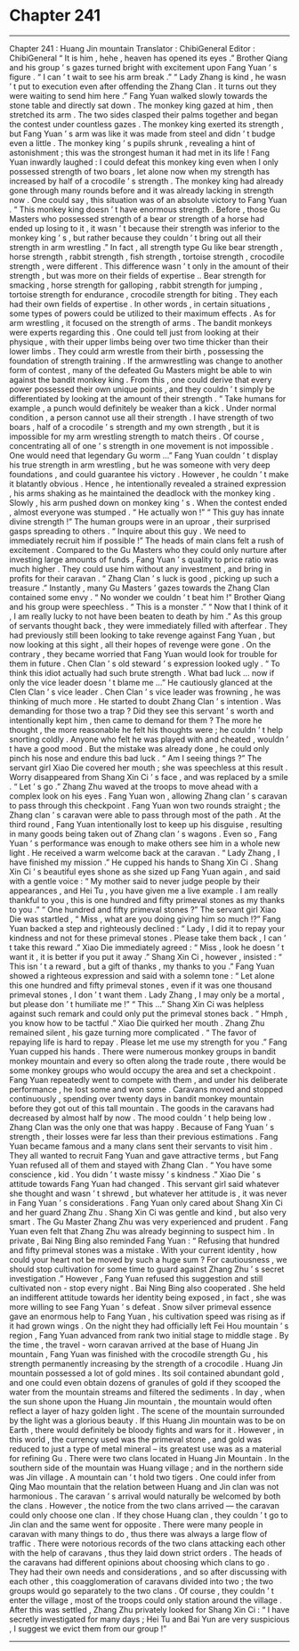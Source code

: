 
# Chapter 241


---

Chapter 241 : Huang Jin mountain
Translator :
ChibiGeneral
Editor :
ChibiGeneral
“ It is him , hehe , heaven has opened its eyes .” Brother Qiang and his group ’ s gazes turned bright with excitement upon Fang Yuan ’ s figure .
“ I can ’ t wait to see his arm break .”
“ Lady Zhang is kind , he wasn ’ t put to execution even after offending the Zhang Clan . It turns out they were waiting to send him here .”
Fang Yuan walked slowly towards the stone table and directly sat down .
The monkey king gazed at him , then stretched its arm .
The two sides clasped their palms together and began the contest under countless gazes .
The monkey king exerted its strength , but Fang Yuan ’ s arm was like it was made from steel and didn ’ t budge even a little .
The monkey king ’ s pupils shrunk , revealing a hint of astonishment ; this was the strongest human it had met in its life !
Fang Yuan inwardly laughed :
I could defeat this monkey king even when I only possessed strength of two boars , let alone now when my strength has increased by half of a crocodile ’ s strength .
The monkey king had already gone through many rounds before and it was already lacking in strength now . One could say , this situation was of an absolute victory to Fang Yuan .
“ This monkey king doesn ’ t have enormous strength . Before , those Gu Masters who possessed strength of a bear or strength of a horse had ended up losing to it , it wasn ’ t because their strength was inferior to the monkey king ’ s , but rather because they couldn ’ t bring out all their strength in arm wrestling .”
In fact , all strength type Gu like bear strength , horse strength , rabbit strength , fish strength , tortoise strength , crocodile strength , were different .
This difference wasn ’ t only in the amount of their strength , but was more on their fields of expertise ..
Bear strength for smacking , horse strength for galloping , rabbit strength for jumping , tortoise strength for endurance , crocodile strength for biting . They each had their own fields of expertise .
In other words , in certain situations , some types of powers could be utilized to their maximum effects .
As for arm wrestling , it focused on the strength of arms .
The bandit monkeys were experts regarding this . One could tell just from looking at their physique , with their upper limbs being over two time thicker than their lower limbs . They could arm wrestle from their birth , possessing the foundation of strength training .
If the armwrestling was change to another form of contest , many of the defeated Gu Masters might be able to win against the bandit monkey king .
From this , one could derive that every power possessed their own unique points , and they couldn ’ t simply be differentiated by looking at the amount of their strength .
“ Take humans for example , a punch would definitely be weaker than a kick . Under normal condition , a person cannot use all their strength . I have strength of two boars , half of a crocodile ’ s strength and my own strength , but it is impossible for my arm wrestling strength to match theirs . Of course , concentrating all of one ’ s strength in one movement is not impossible . One would need that legendary Gu worm …”
Fang Yuan couldn ’ t display his true strength in arm wrestling , but he was someone with very deep foundations , and could guarantee his victory .
However , he couldn ’ t make it blatantly obvious . Hence , he intentionally revealed a strained expression , his arms shaking as he maintained the deadlock with the monkey king .
Slowly , his arm pushed down on monkey king ’ s .
When the contest ended , almost everyone was stumped .
“ He actually won !”
“ This guy has innate divine strength !”
The human groups were in an uproar , their surprised gasps spreading to others .
“ Inquire about this guy . We need to immediately recruit him if possible !” The heads of main clans felt a rush of excitement .
Compared to the Gu Masters who they could only nurture after investing large amounts of funds , Fang Yuan ’ s quality to price ratio was much higher .
They could use him without any investment , and bring in profits for their caravan .
“ Zhang Clan ’ s luck is good , picking up such a treasure .” Instantly , many Gu Masters ’ gazes towards the Zhang Clan contained some envy .
“ No wonder we couldn ’ t beat him !” Brother Qiang and his group were speechless .
“ This is a monster .”
“ Now that I think of it , I am really lucky to not have been beaten to death by him .”
As this group of servants thought back , they were immediately filled with afterfear .
They had previously still been looking to take revenge against Fang Yuan , but now looking at this sight , all their hopes of revenge were gone . On the contrary , they became worried that Fang Yuan would look for trouble for them in future .
Chen Clan ’ s old steward ’ s expression looked ugly .
“ To think this idiot actually had such brute strength . What bad luck … now if only the vice leader doesn ’ t blame me …” He cautiously glanced at the Clen Clan ’ s vice leader .
Chen Clan ’ s vice leader was frowning , he was thinking of much more .
He started to doubt Zhang Clan ’ s intention . Was demanding for those two a trap ? Did they see this servant ’ s worth and intentionally kept him , then came to demand for them ?
The more he thought , the more reasonable he felt his thoughts were ; he couldn ’ t help snorting coldly . Anyone who felt he was played with and cheated , wouldn ’ t have a good mood .
But the mistake was already done , he could only pinch his nose and endure this bad luck .
“ Am I seeing things ?” The servant girl Xiao Die covered her mouth ; she was speechless at this result .
Worry disappeared from Shang Xin Ci ’ s face , and was replaced by a smile .
“ Let ’ s go .” Zhang Zhu waved at the troops to move ahead with a complex look on his eyes .
Fang Yuan won , allowing Zhang clan ’ s caravan to pass through this checkpoint .
Fang Yuan won two rounds straight ; the Zhang clan ’ s caravan were able to pass through most of the path . At the third round , Fang Yuan intentionally lost to keep up his disguise , resulting in many goods being taken out of Zhang clan ’ s wagons .
Even so , Fang Yuan ’ s performance was enough to make others see him in a whole new light .
He received a warm welcome back at the caravan .
“ Lady Zhang , I have finished my mission .” He cupped his hands to Shang Xin Ci .
Shang Xin Ci ’ s beautiful eyes shone as she sized up Fang Yuan again , and said with a gentle voice : “ My mother said to never judge people by their appearances , and Hei Tu , you have given me a live example . I am really thankful to you , this is one hundred and fifty primeval stones as my thanks to you .”
“ One hundred and fifty primeval stones ?” The servant girl Xiao Die was startled , “ Miss , what are you doing giving him so much !?”
Fang Yuan backed a step and righteously declined : “ Lady , I did it to repay your kindness and not for these primeval stones . Please take them back , I can ’ t take this reward .”
Xiao Die immediately agreed : “ Miss , look he doesn ’ t want it , it is better if you put it away .”
Shang Xin Ci , however , insisted : “ This isn ’ t a reward , but a gift of thanks , my thanks to you .”
Fang Yuan showed a righteous expression and said with a solemn tone : “ Let alone this one hundred and fifty primeval stones , even if it was one thousand primeval stones , I don ’ t want them . Lady Zhang , I may only be a mortal , but please don ’ t humiliate me !”
“ This …” Shang Xin Ci was helpless against such remark and could only put the primeval stones back .
“ Hmph , you know how to be tactful .” Xiao Die quirked her mouth .
Zhang Zhu remained silent , his gaze turning more complicated .
“ The favor of repaying life is hard to repay . Please let me use my strength for you .” Fang Yuan cupped his hands .
There were numerous monkey groups in bandit monkey mountain and every so often along the trade route , there would be some monkey groups who would occupy the area and set a checkpoint .
Fang Yuan repeatedly went to compete with them , and under his deliberate performance , he lost some and won some .
Caravans moved and stopped continuously , spending over twenty days in bandit monkey mountain before they got out of this tall mountain .
The goods in the caravans had decreased by almost half by now . The mood couldn ’ t help being low .
Zhang Clan was the only one that was happy .
Because of Fang Yuan ’ s strength , their losses were far less than their previous estimations .
Fang Yuan became famous and a many clans sent their servants to visit him .
They all wanted to recruit Fang Yuan and gave attractive terms , but Fang Yuan refused all of them and stayed with Zhang Clan .
“ You have some conscience , kid . You didn ’ t waste missy ’ s kindness .” Xiao Die ’ s attitude towards Fang Yuan had changed .
This servant girl said whatever she thought and wasn ’ t shrewd , but whatever her attitude is , it was never in Fang Yuan ’ s considerations . Fang Yuan only cared about Shang Xin Ci and her guard Zhang Zhu .
Shang Xin Ci was gentle and kind , but also very smart . The Gu Master Zhang Zhu was very experienced and prudent .
Fang Yuan even felt that Zhang Zhu was already beginning to suspect him .
In private , Bai Ning Bing also reminded Fang Yuan : “ Refusing that hundred and fifty primeval stones was a mistake . With your current identity , how could your heart not be moved by such a huge sum ? For cautiousness , we should stop cultivation for some time to guard against Zhang Zhu ’ s secret investigation .”
However , Fang Yuan refused this suggestion and still cultivated non - stop every night .
Bai Ning Bing also cooperated . She held an indifferent attitude towards her identity being exposed , in fact , she was more willing to see Fang Yuan ’ s defeat .
Snow silver primeval essence gave an enormous help to Fang Yuan , his cultivation speed was rising as if it had grown wings .
On the night they had officially left Fei Hou mountain ’ s region , Fang Yuan advanced from rank two initial stage to middle stage .
By the time , the travel - worn caravan arrived at the base of Huang Jin mountain , Fang Yuan was finished with the crocodile strength Gu , his strength permanently increasing by the strength of a crocodile .
Huang Jin mountain possessed a lot of gold mines . Its soil contained abundant gold , and one could even obtain dozens of granules of gold if they scooped the water from the mountain streams and filtered the sediments .
In day , when the sun shone upon the Huang Jin mountain , the mountain would often reflect a layer of hazy golden light . The scene of the mountain surrounded by the light was a glorious beauty .
If this Huang Jin mountain was to be on Earth , there would definitely be bloody fights and wars for it . However , in this world , the currency used was the primeval stone , and gold was reduced to just a type of metal mineral – its greatest use was as a material for refining Gu .
There were two clans located in Huang Jin Mountain .
In the southern side of the mountain was Huang village ; and in the northern side was Jin village .
A mountain can ’ t hold two tigers . One could infer from Qing Mao mountain that the relation between Huang and Jin clan was not harmonious .
The caravan ’ s arrival would naturally be welcomed by both the clans . However , the notice from the two clans arrived — the caravan could only choose one clan . If they chose Huang clan , they couldn ’ t go to Jin clan and the same went for opposite .
There were many people in caravan with many things to do , thus there was always a large flow of traffic . There were notorious records of the two clans attacking each other with the help of caravans , thus they laid down strict orders .
The heads of the caravans had different opinions about choosing which clans to go .
They had their own needs and considerations , and so after discussing with each other , this coagglomeration of caravans divided into two ; the two groups would go separately to the two clans .
Of course , they couldn ’ t enter the village , most of the troops could only station around the village .
After this was settled , Zhang Zhu privately looked for Shang Xin Ci : “ I have secretly investigated for many days ; Hei Tu and Bai Yun are very suspicious , I suggest we evict them from our group !”

---

